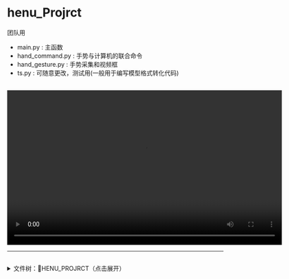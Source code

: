 # henu_Projrct
团队用

- main.py : 主函数
- hand_command.py : 手势与计算机的联合命令
- hand_gesture.py : 手势采集和视频框
- ts.py : 可随意更改，测试用(一般用于编写模型格式转化代码)
<br>








<video width="640" height="360" controls>
  <source src="https://www.bilibili.com/video/BV1mmyaB1Eqo?t=0.0" type="video/mp4">
  您的浏览器不支持 video 标签。
</video>






___
## 
<details>
<summary>文件树：📁HENU_PROJRCT（点击展开）</summary>

```text
HENU_PROJRCT
├── config.py
├── hand_command.py
├── hand_gesture.py
├── main.py
├── model
│   ├── __init__.py
│   ├── keypoint_classifier
│   │   ├── keypoint.csv
│   │   ├── keypoint_classifier.hdf5
│   │   ├── keypoint_classifier.onnx
│   │   ├── keypoint_classifier.py
│   │   ├── keypoint_classifier.tflite
│   │   └── keypoint_classifier_label.csv
│   └── point_history_classifier
│       ├── point_history.csv
│       ├── point_history_classifier.hdf5
│       ├── point_history_classifier.py
│       ├── point_history_classifier.tflite
│       └── point_history_classifier_label.csv
├── README.md
├── ts.py
└── utils
    ├── __init__.py
    └── cvfpscalc.py
```
</details> 
